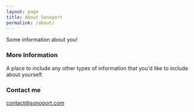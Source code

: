 ```yaml
---
layout: page
title: About Sonoport
permalink: /about/
---
```


Some information about you!

### More Information

A place to include any other types of information that you'd like to include about yourself.

### Contact me

[contact@sonoport.com](mailto:contact@sonoport.com)
